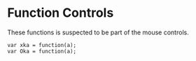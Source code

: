 # Function Controls

These functions is suspected to be part of the mouse controls.

```
var xka = function(a);
var Oka = function(a);
```

